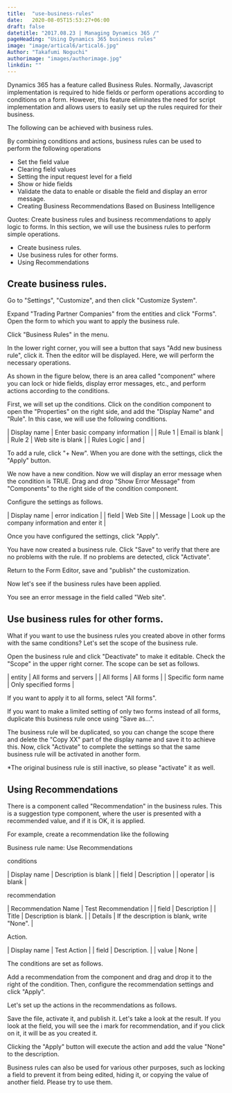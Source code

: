 ```yaml
---
title:  "use-business-rules"
date:   2020-08-05T15:53:27+06:00
draft: false
datetitle: "2017.08.23 | Managing Dynamics 365 /"
pageHeading: "Using Dynamics 365 business rules"
image: "image/artical6/artical6.jpg"
Author: "Takafumi Noguchi"
authorimage: "images/authorimage.jpg"
linkdin: ""
---
```

<!-- Intro  -->
Dynamics 365 has a feature called Business Rules. Normally, Javascript implementation is required to hide fields or perform operations according to conditions on a form. However, this feature eliminates the need for script implementation and allows users to easily set up the rules required for their business.

The following can be achieved with business rules.

<!-- Quate Box -->
By combining conditions and actions, business rules can be used to perform the following operations
* Set the field value
* Clearing field values
* Setting the input request level for a field
* Show or hide fields
* Validate the data to enable or disable the field and display an error message.
* Creating Business Recommendations Based on Business Intelligence

Quotes: Create business rules and business recommendations to apply logic to forms.
In this section, we will use the business rules to perform simple operations.

<!-- Table Of Content -->

* Create business rules.
* Use business rules for other forms.
* Using Recommendations

## Create business rules.
Go to "Settings", "Customize", and then click "Customize System".
<!-- Image= businessRule1.jpg -->

Expand "Trading Partner Companies" from the entities and click "Forms". Open the form to which you want to apply the business rule.
<!-- Image= businessRule2.jpg -->

Click "Business Rules" in the menu.
<!-- Image= businessRule3.png -->

In the lower right corner, you will see a button that says "Add new business rule", click it. Then the editor will be displayed. Here, we will perform the necessary operations.

As shown in the figure below, there is an area called "component" where you can lock or hide fields, display error messages, etc., and perform actions according to the conditions.
<!-- Image= businessRule4.png -->

First, we will set up the conditions. Click on the condition component to open the "Properties" on the right side, and add the "Display Name" and "Rule". In this case, we will use the following conditions.

| Display name      | Enter basic company information       |
| Rule 1   | Email is blank        |
| Rule 2   | Web site is blank        |
| Rules Logic   | and        |

To add a rule, click "+ New". When you are done with the settings, click the "Apply" button.
<!-- Image=  businessRule5.png-->

We now have a new condition. Now we will display an error message when the condition is TRUE. Drag and drop "Show Error Message" from "Components" to the right side of the condition component.
<!-- Image= businessRule6.png -->

Configure the settings as follows.

| Display name      | error indication       |
| field   | Web Site        |
| Message   | Look up the company information and enter it        |

Once you have configured the settings, click "Apply".
<!-- Image= businessRule7.png -->

You have now created a business rule. Click "Save" to verify that there are no problems with the rule. If no problems are detected, click "Activate".
<!-- Image= businessRule8.png -->

Return to the Form Editor, save and "publish" the customization.
<!-- Image= businessRule9.png -->

Now let's see if the business rules have been applied.

You see an error message in the field called "Web site".
<!-- Image= businessRule10.png -->

## Use business rules for other forms.
What if you want to use the business rules you created above in other forms with the same conditions? Let's set the scope of the business rule.

Open the business rule and click "Deactivate" to make it editable. Check the "Scope" in the upper right corner. The scope can be set as follows.

| entity      | All forms and servers       |
| All forms   | All forms        |
| Specific form name   | Only specified forms        |


If you want to apply it to all forms, select "All forms".

If you want to make a limited setting of only two forms instead of all forms, duplicate this business rule once using "Save as...".
<!-- Image= businessRule11.png -->

The business rule will be duplicated, so you can change the scope there and delete the "Copy XX" part of the display name and save it to achieve this. Now, click "Activate" to complete the settings so that the same business rule will be activated in another form.

*The original business rule is still inactive, so please "activate" it as well.
<!-- Image= businessRule12.png -->

## Using Recommendations
There is a component called "Recommendation" in the business rules. This is a suggestion type component, where the user is presented with a recommended value, and if it is OK, it is applied.

For example, create a recommendation like the following

Business rule name: Use Recommendations

conditions

| Display name      | Description is blank       |
| field   | Description        |
| operator   | is blank        |


recommendation

| Recommendation Name      | Test Recommendation       |
| field   | Description        |
| Title      | Description is blank.       |
| Details   | If the description is blank, write "None".        |


Action.

| Display name      | Test Action       |
| field   | Description.        |
| value   | None        |


The conditions are set as follows.
<!-- Image= businessRule13.png -->

Add a recommendation from the component and drag and drop it to the right of the condition. Then, configure the recommendation settings and click "Apply".
<!-- Image= businessRule14.png -->

Let's set up the actions in the recommendations as follows.
<!-- Image= businessRule15.png -->

Save the file, activate it, and publish it. Let's take a look at the result. If you look at the field, you will see the i mark for recommendation, and if you click on it, it will be as you created it.
<!-- Image= businessRule16.png -->

Clicking the "Apply" button will execute the action and add the value "None" to the description.
<!-- Image= businessRule17.png -->

Business rules can also be used for various other purposes, such as locking a field to prevent it from being edited, hiding it, or copying the value of another field. Please try to use them.